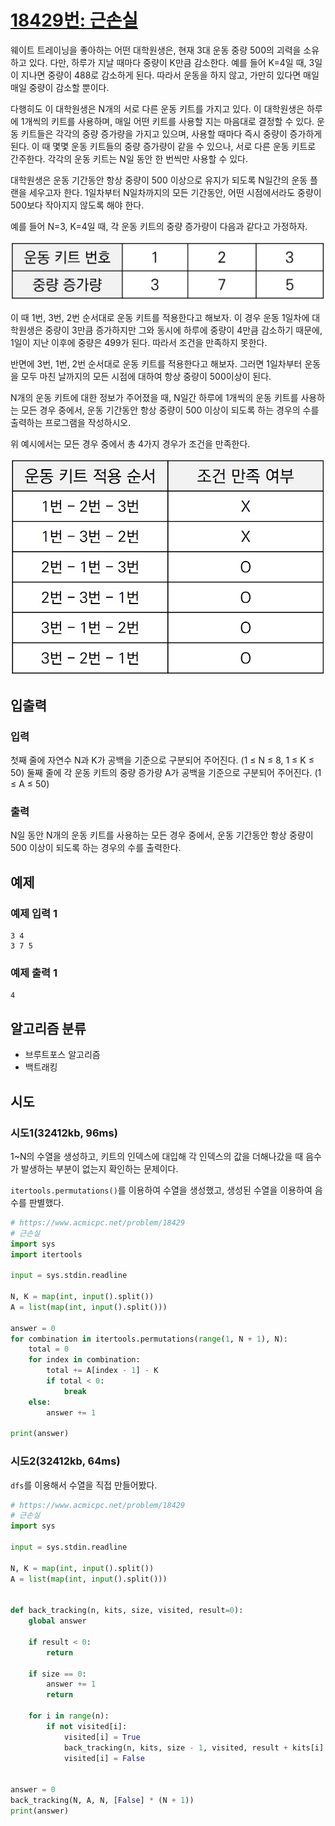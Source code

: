 # [18429번: 근손실](https://www.acmicpc.net/problem/18429)

웨이트 트레이닝을 좋아하는 어떤 대학원생은, 현재 3대 운동 중량 500의 괴력을 소유하고 있다. 다만, 하루가 지날 때마다 중량이 K만큼 감소한다. 예를 들어 K=4일 때, 3일이 지나면 중량이 488로 감소하게
된다. 따라서 운동을 하지 않고, 가만히 있다면 매일매일 중량이 감소할 뿐이다.

다행히도 이 대학원생은 N개의 서로 다른 운동 키트를 가지고 있다. 이 대학원생은 하루에 1개씩의 키트를 사용하며, 매일 어떤 키트를 사용할 지는 마음대로 결정할 수 있다. 운동 키트들은 각각의 중량 증가량을 가지고
있으며, 사용할 때마다 즉시 중량이 증가하게 된다. 이 때 몇몇 운동 키트들의 중량 증가량이 같을 수 있으나, 서로 다른 운동 키트로 간주한다. 각각의 운동 키트는 N일 동안 한 번씩만 사용할 수 있다.

대학원생은 운동 기간동안 항상 중량이 500 이상으로 유지가 되도록 N일간의 운동 플랜을 세우고자 한다. 1일차부터 N일차까지의 모든 기간동안, 어떤 시점에서라도 중량이 500보다 작아지지 않도록 해야 한다.

예를 들어 N=3, K=4일 때, 각 운동 키트의 중량 증가량이 다음과 같다고 가정하자.

![img.png](18429.png)

이 때 1번, 3번, 2번 순서대로 운동 키트를 적용한다고 해보자. 이 경우 운동 1일차에 대학원생은 중량이 3만큼 증가하지만 그와 동시에 하루에 중량이 4만큼 감소하기 때문에, 1일이 지난 이후에 중량은 499가
된다. 따라서 조건을 만족하지 못한다.

반면에 3번, 1번, 2번 순서대로 운동 키트를 적용한다고 해보자. 그러면 1일차부터 운동을 모두 마친 날까지의 모든 시점에 대하여 항상 중량이 500이상이 된다.

N개의 운동 키트에 대한 정보가 주어졌을 때, N일간 하루에 1개씩의 운동 키트를 사용하는 모든 경우 중에서, 운동 기간동안 항상 중량이 500 이상이 되도록 하는 경우의 수를 출력하는 프로그램을 작성하시오.

위 예시에서는 모든 경우 중에서 총 4가지 경우가 조건을 만족한다.

![img_1.png](18429_1.png)

## 입출력

### 입력

첫째 줄에 자연수 N과 K가 공백을 기준으로 구분되어 주어진다. (1 ≤ N ≤ 8, 1 ≤ K ≤ 50) 둘째 줄에 각 운동 키트의 중량 증가량 A가 공백을 기준으로 구분되어 주어진다. (1 ≤ A ≤ 50)

### 출력

N일 동안 N개의 운동 키트를 사용하는 모든 경우 중에서, 운동 기간동안 항상 중량이 500 이상이 되도록 하는 경우의 수를 출력한다.

## 예제

### 예제 입력 1

```text
3 4
3 7 5
```

### 예제 출력 1

```text
4
```

## 알고리즘 분류

- 브루트포스 알고리즘
- 백트래킹

## 시도

### 시도1(32412kb, 96ms)

1~N의 수열을 생성하고, 키트의 인덱스에 대입해 각 인덱스의 값을 더해나갔을 때 음수가 발생하는 부분이 없는지 확인하는 문제이다.

`itertools.permutations()`를 이용하여 수열을 생성했고, 생성된 수열을 이용하여 음수를 판별했다.

```python
# https://www.acmicpc.net/problem/18429
# 근손실
import sys
import itertools

input = sys.stdin.readline

N, K = map(int, input().split())
A = list(map(int, input().split()))

answer = 0
for combination in itertools.permutations(range(1, N + 1), N):
    total = 0
    for index in combination:
        total += A[index - 1] - K
        if total < 0:
            break
    else:
        answer += 1

print(answer)
```

### 시도2(32412kb, 64ms)

`dfs`를 이용해서 수열을 직접 만들어봤다.

```python
# https://www.acmicpc.net/problem/18429
# 근손실
import sys

input = sys.stdin.readline

N, K = map(int, input().split())
A = list(map(int, input().split()))


def back_tracking(n, kits, size, visited, result=0):
    global answer

    if result < 0:
        return

    if size == 0:
        answer += 1
        return

    for i in range(n):
        if not visited[i]:
            visited[i] = True
            back_tracking(n, kits, size - 1, visited, result + kits[i] - K)
            visited[i] = False


answer = 0
back_tracking(N, A, N, [False] * (N + 1))
print(answer)
```